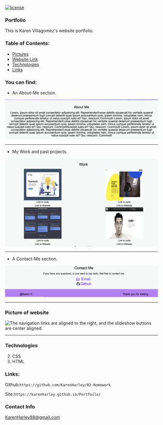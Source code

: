 
[![license](https://img.shields.io/github/license/DAVFoundation/captain-n3m0.svg?style=flat-square)](https://github.com/DAVFoundation/captain-n3m0/blob/master/LICENSE)

### Portfolio

This is Karen Villagomez's website portfolio.

### Table of Contents:

- [Pictures](#picture-of-website)
- [Website Link](#links)
- [Technologies](#technologies)
- [Links](#links)

### You can find:
- An About-Me section.

![The navigation links are aligned to the right, and the slideshow buttons are center aligned.](pics/aboutme.png)

---

- My Work and past projects.

![The navigation links are aligned to the right, and the slideshow buttons are center aligned.](pics/work.png)

---

- A Contact-Me section.

![The navigation links are aligned to the right, and the slideshow buttons are center aligned.](pics/contactme.png)

---

### Picture of website

![The navigation links are aligned to the right, and the slideshow buttons are center aligned.](pics/fullpage.png)

---

### Technologies

2. CSS
3. HTML

### Links:

Github:`https://github.com/KarenHarley/02-Homework`

Site:`https://karenharley.github.io/Portfoilo/`

### Contact Info 

KarenHarley88@gmail.com
